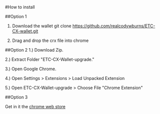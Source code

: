 #How to install

##Option 1
1) Download the wallet
git clone https://github.com/realcodywburns/ETC-CX-wallet.git 

2) Drag and drop the crx file into chrome

##Option 2
1.) Download Zip.

2.) Extract Folder "ETC-CX-Wallet-upgrade."

3.) Open Google Chrome.

4.) Open Settings > Extensions > Load Unpacked Extension

5.) Open ETC-CX-Wallet-upgrade > Choose File "Chrome Extension"

##Option 3 

Get in it the [chrome web store](https://chrome.google.com/webstore/detail/classicetherwallet-cx/opggclcfcbfbchcienjdaohghcamjfhf)
